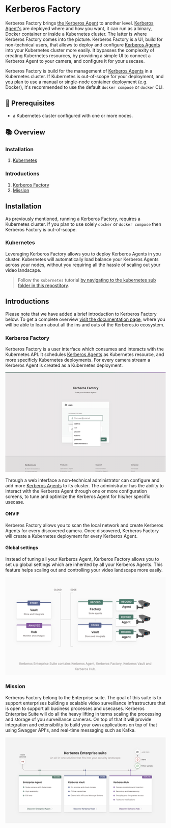 # Kerberos Factory

Kerberos Factory brings [the Kerberos Agent](https://github.com/kerberos-io/agent) to another level. [Kerberos Agent's](https://github.com/kerberos-io/agent) are deployed where and how you want, it can run as a binary, Docker container or inside a Kubernetes cluster. The latter is where Kerberos Factory comes into the picture. Kerberos Factory is a UI, build for non-technical users, that allows to deploy and configure [Kerberos Agents](https://github.com/kerberos-io/agent) into your Kubernetes cluster more easily. It bypasses the complexity of creating Kubernetes resources, by providing a simple UI to connect a Kerberos Agent to your camera, and configure it for your usecase.

Kerberos Factory is build for the management of [Kerberos Agents](https://github.com/kerberos-io/agent) in a Kubernetes cluster. If Kubernetes is out-of-scope for your deployment, and you plan to use a manual or single-node container deployment (e.g. Docker), it's recommended to use the default `docker compose` or `docker` CLI.

## :thinking: Prerequisites

* a Kubernetes cluster configured with one or more nodes.

## :books: Overview

### Installation
1. [Kubernetes](#kubernetes)

### Introductions
1. [Kerberos Factory](#kerberos-factory-1)
2. [Mission](#mission)
   
## Installation

As previously mentioned, running a Kerberos Factory, requires a Kubernetes cluster. If you plan to use solely `docker` or `docker compose` then Kerberos Factory is out-of-scope.

### Kubernetes

Leveraging Kerberos Factory allows you to deploy Kerberos Agents in you cluster. Kubernetes will automatically load balance your Kerberos Agents across your nodes, without you requiring all the hassle of scaling out your video landscape.

> Follow the `Kubernetes` tutorial [by navigating to the kubernetes sub folder in this repostitory](kubernetes/).

## Introductions

Please note that we have added a brief introduction to Kerberos Factory below. To get a complete overview [visit the documentation page](https://doc.kerberos.io), where you will be able to learn about all the ins and outs of the Kerberos.io ecosystem.

### Kerberos Factory

Kerberos Factory is a user interface which consumes and interacts with the Kubernetes API. It schedules [Kerberos Agents](https://github.com/kerberos-io/agent) as Kubernetes resource, and more specificly Kubernetes deployments. For every camera stream a Kerberos Agent is created as a Kubernetes deployment.

![Kerberos Factory ui](assets/factory-login.gif)

Through a web interface a non-technical administrator can configure and add more [Kerberos Agents](https://github.com/kerberos-io/agent) to its cluster. The administrator has the ability to interact with the Kerberos Agent through one or more configuration screens, to tune and optimize the Kerberos Agent for his/her specific usecase.

#### ONVIF

Kerberos Factory allows you to scan the local network and create Kerberos Agents for every discovered camera. Once discovered, Kerberos Factory will create a Kubernetes deployment for every Kerberos Agent.

#### Global settings

Instead of tuning all your Kerberos Agent, Kerberos Factory allows you to set up global settings which are inherited by all your Kerberos Agents. This feature helps scaling out and controlling your video landscape more easily.

[![Kerberos Factory](./assets/kerberos-factory.png)](https://kerberos.io/)

### Mission

Kerberos Factory belong to the Enterprise suite. The goal of this suite is to support enterprises building a scalable video surveillance infrastructure that is open to support all business processes and usecases. Kerberos Enterprise Suite will do all the heavy lifting in terms scaling the processing and storage of you surveillance cameras. On top of that it will provide integration and extensibility to build your own applications on top of that using Swagger API's, and real-time messaging such as Kafka.

[![Kerberos Enterprise Suite](./assets/kerberosio-enterprise.png)](https://kerberos.io/)